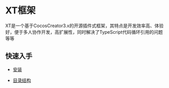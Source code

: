 # XT框架

XT是一个基于CocosCreator3.x的开源插件式框架，其特点是开发效率高、体验好，便于多人协作开发，高扩展性，同时解决了TypeScript代码循环引用的问题等等

## 快速入手

* [安装](../start/install.md)

* [目录结构](./start/content.md)
